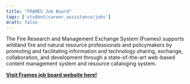 ```yaml
---
title: "FRAMES Job Board"
tags: ['student/career_assistance/jobs']
draft: false
---
```


The Fire Research and Management Exchange System (Frames) supports wildland fire and natural resource professionals and policymakers by promoting and facilitating information and technology sharing, exchange, collaboration, and development through a state-of-the-art web-based content management system and resource cataloging system.

[**Visit Frames job board website here!**](https://www.frames.gov/announcements/current)
    
